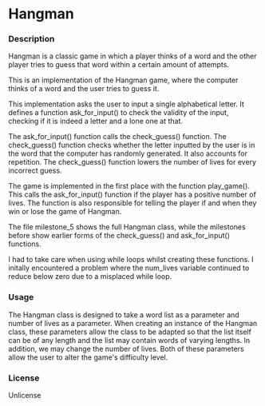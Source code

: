# Hangman

### Description
Hangman is a classic game in which a player thinks of a word and the other player tries to guess that word within a certain amount of attempts.

This is an implementation of the Hangman game, where the computer thinks of a word and the user tries to guess it. 

This implementation asks the user to input a single alphabetical letter. It defines a function ask_for_input() to check the validity of the input, checking if it is indeed a letter and a lone one at that. 

The ask_for_input() function calls the check_guess() function. The check_guess() function checks whether the letter inputted by the user is in the word that the computer has randomly generated. It also accounts for repetition. The check_guess() function lowers the number of lives for every incorrect guess.

The game is implemented in the first place with the function play_game(). This calls the ask_for_input() function if the player has a positive number of lives. The function is also responsible for telling the player if and when they win or lose the game of Hangman.

The file milestone_5 shows the full Hangman class, while the milestones before show earlier forms of the check_guess() and ask_for_input() functions.

I had to take care when using while loops whilst creating these functions. I initally encountered a problem where the num_lives variable continued to reduce below zero due to a misplaced while loop.

### Usage
The Hangman class is designed to take a word list as a parameter and number of lives as a parameter. When creating an instance of the Hangman class, these parameters allow the class to be adapted so that the list itself can be of any length and the list may contain words of varying lengths. In addition, we may change the number of lives. Both of these parameters allow the user to alter the game's difficulty level.

### License
Unlicense